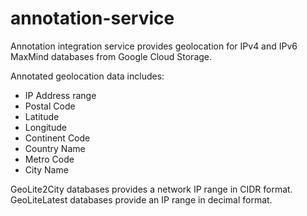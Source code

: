 # annotation-service
Annotation integration service provides geolocation for IPv4 and IPv6 MaxMind databases from Google Cloud Storage.

Annotated geolocation data includes:
- IP Address range
- Postal Code
- Latitude
- Longitude
- Continent Code
- Country Name
- Metro Code
- City Name

GeoLite2City databases provides a network IP range in CIDR format.
GeoLiteLatest databases provide an IP range in decimal format.
